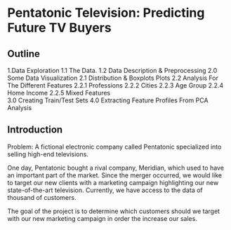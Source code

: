 # Pentatonic Television: Predicting Future TV Buyers

## Outline
1.Data Exploration
    1.1 The Data.
    1.2 Data Description & Preprocessing
2.0 Some Data Visualization
     2.1 Distribution & Boxplots Plots
     2.2 Analysis For The Different Features
         2.2.1 Professions
         2.2.2 Cities
         2.2.3 Age Group
         2.2.4 Home Income
         2.2.5 Mixed Features       
3.0 Creating Train/Test Sets
4.0 Extracting Feature Profiles From PCA Analysis


## Introduction

Problem: A fictional electronic company called Pentatonic specialized into selling high-end televisions.

One day, Pentatonic bought a rival company, Meridian, which used to have an important part of the market. Since the merger occurred, we would like to target our new clients with a marketing campaign highlighting our new state-of-the-art television. Currently, we have access to the data of thousand of customers.

The goal of the project is to determine which customers should we target with our new marketing campaign in order the increase our sales.

